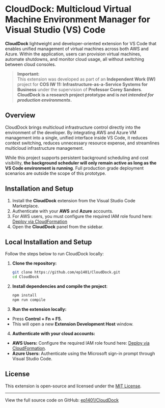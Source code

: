 # CloudDock: Multicloud Virtual Machine Environment Manager for Visual Studio (VS) Code

**CloudDock** lightweight and developer-oriented extension for VS Code that enables unified management of virtual machines across both AWS and Azure. Within the application, users can provision virtual machines, automate shutdowns, and monitor cloud usage, all without switching between cloud consoles.

> **Important:**  
> This extension was developed as part of an **Independent Work (IW)** project for **COS IW 11: Infrastructure-as-a-Service Systems for Business** under the supervision of **Professor Corey Sanders**.  
> **CloudDock is a research project prototype and is *not intended for production environments*.**
## Overview

CloudDock brings multicloud infrastructure control directly into the environment of the developer. By integrating AWS and Azure VM management into a single, unified interface inside VS Code, it reduces context switching, reduces unnecessary resource expense, and streamlines multicloud infrastructure management.

While this project supports persistent background scheduling and cost visibility, **the background scheduler will only remain active as long as the VS Code environment is running**. Full production grade deployment scenarios are outside the scope of this prototype.

## Installation and Setup

1. Install the **CloudDock** extension from the Visual Studio Code Marketplace.
2. Authenticate with your **AWS** and **Azure** accounts.
3. For AWS users, you must configure the required IAM role found here:  
   [Deploy via CloudFormation](https://us-east-2.console.aws.amazon.com/cloudformation/home?#/stacks/create/review?stackName=EC2ManagementRole&templateURL=https://my-ec2-role-templates.s3.us-east-2.amazonaws.com/iam-role-template.yaml)
4. Open the **CloudDock** panel from the sidebar.

## Local Installation and Setup

Follow the steps below to run CloudDock locally:

1. **Clone the repository:**
   ```bash
   git clone https://github.com/ep1401/CloudDock.git
   cd CloudDock

2. **Install dependencies and compile the project**:
   ```bash
   npm install
   npm run compile

3. **Run the extension locally:**
  - Press **Control + Fn + F5**.
  - This will open a new **Extension Development Host** window.

4. **Authenticate with your cloud accounts:**
  - **AWS Users:** Configure the required IAM role found here:
    [Deploy via CloudFormation](https://us-east-2.console.aws.amazon.com/cloudformation/home?#/stacks/create/review?stackName=EC2ManagementRole&templateURL=https://my-ec2-role-templates.s3.us-east-2.amazonaws.com/iam-role-template.yaml).
  - **Azure Users:** Authenticate using the Microsoft sign-in prompt through Visual Studio Code.

## License

This extension is open-source and licensed under the [MIT License](LICENSE).

---

View the full source code on GitHub: [ep1401/CloudDock](https://github.com/ep1401/CloudDock)
